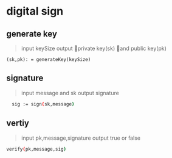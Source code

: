 # digital sign

## generate key
> input keySize
>output private key(sk)  and public key(pk)

``` sh
(sk,pk): = generateKey(keySize)
```

## signature
> input message and sk
> output signature

```sh
  sig := sign(sk,message)
```

## vertiy
> input pk,message,signature
> output true or false
```sh
verify(pk,message,sig)
```